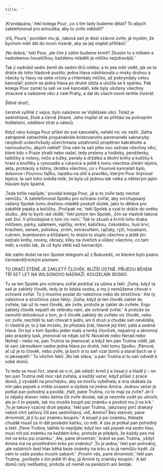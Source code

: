 ```yaml
---
title: ''
---
```


‚Kryndapána,‘ řekl kolega Pour, ‚co s tím tady budeme dělat? To abych zatelefonoval pro antouška, aby to zvíře odklidil?‘

‚Víš, Poure,‘ povídám mu já, ‚taková saň je dost vzácné zvíře; já myslím, že bychom měli dát do novin inzerát, aby se její majitel přihlásil.‘

‚No dobrá,‘ řekl Pour, ‚ale čím ji zatím budeme krmit? Zkusím to s mlíkem a nadrobenou houstičkou; každému mláděti je mlíčko nejzdravější.‘

Tak jí nadrobil sedm žemlí do sedmi litrů mléka; a to jste měli vidět, jak se to dráče do toho hladově pustilo; jedna hlava odstrkovala u misky druhou a všecky ty hlavy na sebe vrčely a chlemtaly mlíčko, až pobryndaly celou kancelář; potom se jedna hlava po druhé olízla a uložila se k spánku. Pak kolega Pour zamkl tu saň ve své kanceláři, kde byly uloženy všechny ztracené a nalezené věci z celé Prahy, a dal do všech novin tenhle inzerát:

_Štěně dračí_,

čerstvě vylíhlé z vejce, bylo nalezeno ve Vojtěšské ulici. Totéž je sedmihlavé, žluté a černě žíhané. Jeho majitel ať se přihlásí na policejním ředitelství, oddělení ztrát a nálezů.

Když ráno kolega Pour přišel do své kanceláře, neřekl nic víc nežli: ‚Safra zatrápeně zatrachtile propánakrále kristovanoho panenanebi saknaryby rányboží uvšechvšudy učerchmana ustahromů propětran kakraholte a namouduchu, abych neklel!‘ Ona vám ta saň přes noc sežrala všechny věci, které kdo v Praze ztratil nebo našel, tedy prsteny a hodinky, peněženky, taštičky a notesy, míče a tužky, penály a držátka a školní knihy a kuličky k hraní a knoflíky a rysovadla a rukavice a ještě k tomu všechna úřední lejstra, akta, protokoly a listiny, zkrátka všechno, co v Pourově kanceláři bylo, dokonce i Pourovu fajfku, lopatku na uhlí a pravítko, kterým Pour linýroval lejstra; ta saň toho snědla tolik, že byla už jednou tak velká a některým jejím hlavám bylo špatně.

‚Teda tohle nepůjde,‘ povídal kolega Pour, ‚já si to zvíře tady nechat nemůžu.‘ A zatelefonoval Spolku pro ochranu zvířat, aby svrchupsaný vážený Spolek tomu dračímu mláděti poskytl útulek, jako to dělává pro zaběhlé pejsky a kočičky. ‚Pročpak ne,‘ řekl Spolek a vzal to dráče do svého útulku. ‚Ale to bych rád věděl,‘ řekl potom ten Spolek, ‚čím se vlastně taková saň živí. V přírodopise o tom nic není.‘ Tak to zkusili a krmili toho draka mlíčkem, párky, salámem, vajíčky, mrkví, kašičkou, čokoládou, husí krví, hrachem, senem, polívkou, zrním, extravuřtem, rajčaty, rýží, houskami, cukrem, bramborem a křížalami; to dráče to sluplo všechno a ještě jim sežralo knihy, noviny, obrazy, kliky na dveřích a vůbec všechno, co tam měli; a rostlo tak, že už bylo větší než bernardýn.

Ale zatím došel na ten Spolek telegram až z Bukurešti, ve kterém bylo psáno černokněžnickým písmem:

TO DRAČÍ ŠTĚNĚ JE ZAKLETÝ ČLOVĚK. BLIŽŠÍ ÚSTNĚ. PŘIJEDU BĚHEM TŘÍ SET LET NA WILSONOVO NÁDRAŽÍ. KOUZELNÍK BOSKO.

Tu se ten Spolek pro ochranu zvířat podrbal za ušima a řekl: ‚Ouha, když ta saň je zakletý člověk, tedy je to lidská osoba, a my ji nemůžeme chovat v ochraně zvířat. To ji musíme poslat do nalezince nebo do sirotčince.‘ Ale ty nalezince a sirotčince zase řekly: ‚Ouha, když je ten člověk zaklet do zvířete, tak už to není člověk, ale zvíře, protože je zaklet do zvířete. Ergo zakletý člověk nepatří do referátu nám, ale ochraně zvířat.‘ A protože se nemohli dohodnout o tom, je-li člověk zakletý do zvířete víc člověk, nebo víc zvíře, nechtěli tu saň chovat ti jedni, ani ti druzí a chudák saň nevěděla, čí vlastně je; to ji tak mrzelo, že přestala žrát, hlavně její třetí, pátá a sedmá hlava. On byl v tom Spolku jeden malý a tenký človíček, nepatrný a skromný jako prázdný lusk, jmenoval se nějak od N: Nováček nebo Nerad nebo Nohejl – nebo ne, pan Trutina se jmenoval; a když ten pan Trutina viděl, jak té sani zármutkem vadne jedna hlava po druhé, řekl tomu Spolku: ‚Pánové, ať už je to člověk, nebo zvíře, já bych si tu saň vzal domů a staral bych se o ni jaksepatří.‘ Tu všichni řekli: ‚No tak sláva,‘ a pan Trutina si tu saň odvedl k sobě domů.

To teda se musí říct, staral se o ni, jak náleží: krmil ji a česal ji a hladil ji – on ten pan Trutina měl moc rád zvířata; a každý večer, když přišel z práce domů, ji vyváděl na procházku, aby se trochu vyběhala; a ona skákala za ním jako pejsek a vrtěla ocasem a slyšela na jméno Amina. Jednou večer je potkal pan pohodný a povídá: ‚Halt, pane Trutina, co to mají za zvíře? Je-li to nějaký dravec nebo šelma čili zvíře divoké, tak je nesmíte vodit po ulicích; ale je-li to pejsek, tak mu musíte koupit psí známku a pověsit mu ji na krk.‘ ‚To je takový vzácný druh pejska,‘ řekl pan Trutina, ‚takzvaný pinč drakatý neboli chrt saňový čili pes sedmihlavý, viď, Amino? Bez starosti, pane drnomistr, já jí tu psí známku koupím.‘ A koupil jí psí známku, třebaže chudák musil za ni dát poslední kačku, co měl. A zas je potkal pan pohodný a řekl: ‚Pane Trutina, takhle to nepůjde; když ten váš pejsek má sedm hlav, musí mít psí známku na každém krku, protože je předpis, že každý pes má mít na krku psí známku.‘ ‚Ale, pane drnomistr,‘ bránil se pan Trutina, ‚vždyť Amina má na prostředním krku psí známku!‘ ‚To je jedna,‘ řekl pan pohodný, ‚ale ostatních šest hlav běhá beze známky na krku a to já nemůžu trpět. Já vám to vaše psisko musím zabavit.‘ ‚Prosím vás, pane drnomistr,‘ řekl pan Trutina, ‚počkejte s tím ještě tři dny, já Amině ty známky koupím.‘ A šel domů celý nešťastný, protože už neměl na penězích ani šesták.
